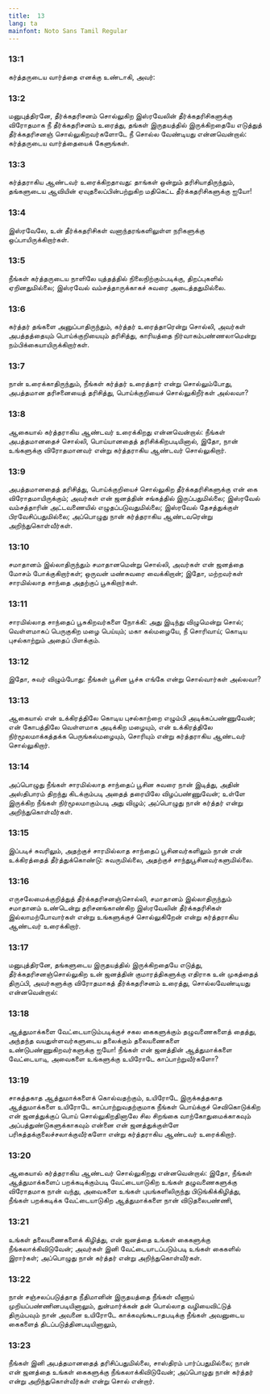 ```yaml
---
title:  13
lang: ta
mainfont: Noto Sans Tamil Regular
---
```


###  13:1

கர்த்தருடைய வார்த்தை எனக்கு உண்டாகி, அவர்:

###  13:2

மனுபுத்திரனே, தீர்க்கதரிசனம் சொல்லுகிற இஸ்ரவேலின் தீர்க்கதரிசிகளுக்கு விரோதமாக நீ தீர்க்கதரிசனம் உரைத்து, தங்கள் இருதயத்தில் இருக்கிறதையே எடுத்துத் தீர்க்கதரிசனஞ் சொல்லுகிறவர்களோடே நீ சொல்ல வேண்டியது என்னவென்றால்: கர்த்தருடைய வார்த்தையைக் கேளுங்கள்.

###  13:3

கர்த்தராகிய ஆண்டவர் உரைக்கிறதாவது: தாங்கள் ஒன்றும் தரிசியாதிருந்தும், தங்களுடைய ஆவியின் ஏவுதலைப்பின்பற்றுகிற மதிகெட்ட தீர்க்கதரிசிகளுக்கு ஐயோ!

###  13:4

இஸ்ரவேலே, உன் தீர்க்கதரிசிகள் வனாந்தரங்களிலுள்ள நரிகளுக்கு ஒப்பாயிருக்கிறார்கள்.

###  13:5

நீங்கள் கர்த்தருடைய நாளிலே யுத்தத்தில் நிலைநிற்கும்படிக்கு, திறப்புகளில் ஏறினதுமில்லை; இஸ்ரவேல் வம்சத்தாருக்காகச் சுவரை அடைத்ததுமில்லை.

###  13:6

கர்த்தர் தங்களை அனுப்பாதிருந்தும், கர்த்தர் உரைத்தாரென்று சொல்லி, அவர்கள் அபத்தத்தையும் பொய்க்குறியையும் தரிசித்து, காரியத்தை நிர்வாகம்பண்ணலாமென்று நம்பிக்கையாயிருக்கிறார்கள்.

###  13:7

நான் உரைக்காதிருந்தும், நீங்கள் கர்த்தர் உரைத்தார் என்று சொல்லும்போது, அபத்தமான தரிசனையைத் தரிசித்து, பொய்க்குறியைச் சொல்லுகிறீர்கள் அல்லவா?

###  13:8

ஆகையால் கர்த்தராகிய ஆண்டவர் உரைக்கிறது என்னவென்றால்: நீங்கள் அபத்தமானதைச் சொல்லி, பொய்யானதைத் தரிசிக்கிறபடியினால், இதோ, நான் உங்களுக்கு விரோதமானவர் என்று கர்த்தராகிய ஆண்டவர் சொல்லுகிறார்.

###  13:9

அபத்தமானதைத் தரிசித்து, பொய்க்குறியைச் சொல்லுகிற தீர்க்கதரிசிகளுக்கு என் கை விரோதமாயிருக்கும்; அவர்கள் என் ஜனத்தின் சங்கத்தில் இருப்பதுமில்லை; இஸ்ரவேல் வம்சத்தாரின் அட்டவணையில் எழுதப்படுவதுமில்லை; இஸ்ரவேல் தேசத்துக்குள் பிரவேசிப்பதுமில்லை; அப்பொழுது நான் கர்த்தராகிய ஆண்டவரென்று அறிந்துகொள்வீர்கள்.

###  13:10

சமாதானம் இல்லாதிருந்தும் சமாதானமென்று சொல்லி, அவர்கள் என் ஜனத்தை மோசம் போக்குகிறார்கள்; ஒருவன் மண்சுவரை வைக்கிறான்; இதோ, மற்றவர்கள் சாரமில்லாத சாந்தை அதற்குப் பூசுகிறார்கள்.

###  13:11

சாரமில்லாத சாந்தைப் பூசுகிறவர்களை நோக்கி: அது இடிந்து விழுமென்று சொல்; வெள்ளமாகப் பெருகுகிற மழை பெய்யும்; மகா கல்மழையே, நீ சொரிவாய்; கொடிய புசல்காற்றும் அதைப் பிளக்கும்.

###  13:12

இதோ, சுவர் விழும்போது: நீங்கள் பூசின பூச்சு எங்கே என்று சொல்வார்கள் அல்லவா?

###  13:13

ஆகையால் என் உக்கிரத்திலே கொடிய புசல்காற்றை எழும்பி அடிக்கப்பண்ணுவேன்; என் கோபத்திலே வெள்ளமாக அடிக்கிற மழையும், என் உக்கிரத்திலே நிர்மூலமாக்கத்தக்க பெருங்கல்மழையும், சொரியும் என்று கர்த்தராகிய ஆண்டவர் சொல்லுகிறார்.

###  13:14

அப்பொழுது நீங்கள் சாரமில்லாத சாந்தைப் பூசின சுவரை நான் இடித்து, அதின் அஸ்திபாரம் திறந்து கிடக்கும்படி அதைத் தரையிலே விழப்பண்ணுவேன்; உள்ளே இருக்கிற நீங்கள் நிர்மூலமாகும்படி அது விழும்; அப்பொழுது நான் கர்த்தர் என்று அறிந்துகொள்வீர்கள்.

###  13:15

இப்படிச் சுவரிலும், அதற்குச் சாரமில்லாத சாந்தைப் பூசினவர்களிலும் நான் என் உக்கிரத்தைத் தீர்த்துக்கொண்டு: சுவருமில்லை, அதற்குச் சாந்துபூசினவர்களுமில்லை.

###  13:16

எருசலேமைக்குறித்துத் தீர்க்கதரிசனஞ்சொல்லி, சமாதானம் இல்லாதிருந்தும் சமாதானம் உண்டென்று தரிசனங்காண்கிற இஸ்ரவேலின் தீர்க்கதரிசிகள் இல்லாமற்போவார்கள் என்று உங்களுக்குச் சொல்லுகிறேன் என்று கர்த்தராகிய ஆண்டவர் உரைக்கிறார்.

###  13:17

மனுபுத்திரனே, தங்களுடைய இருதயத்தில் இருக்கிறதையே எடுத்து, தீர்க்கதரிசனஞ்சொல்லுகிற உன் ஜனத்தின் குமாரத்திகளுக்கு எதிராக உன் முகத்தைத் திருப்பி, அவர்களுக்கு விரோதமாகத் தீர்க்கதரிசனம் உரைத்து, சொல்லவேண்டியது என்னவென்றால்:

###  13:18

ஆத்துமாக்களை வேட்டையாடும்படிக்குச் சகல கைகளுக்கும் தழுவணைகளைத் தைத்து, அந்தந்த வயதுள்ளவர்களுடைய தலைக்கும் தலையணைகளை உண்டுபண்ணுகிறவர்களுக்கு ஐயோ! நீங்கள் என் ஜனத்தின் ஆத்துமாக்களை வேட்டையாடி, அவைகளை உங்களுக்கு உயிரோடே காப்பாற்றுவீர்களோ?

###  13:19

சாகத்தகாத ஆத்துமாக்களைக் கொல்வதற்கும், உயிரோடே இருக்கத்தகாத ஆத்துமாக்களை உயிரோடே காப்பாற்றுவதற்குமாக நீங்கள் பொய்க்குச் செவிகொடுக்கிற என் ஜனத்துக்குப் பொய் சொல்லுகிறதினாலே சில சிறங்கை வாற்கோதுமைக்காகவும் அப்பத்துண்டுகளுக்காகவும் என்னை என் ஜனத்துக்குள்ளே பரிசுத்தக்குலைச்சலாக்குவீர்களோ என்று கர்த்தராகிய ஆண்டவர் உரைக்கிறார்.

###  13:20

ஆகையால் கர்த்தராகிய ஆண்டவர் சொல்லுகிறது என்னவென்றால்: இதோ, நீங்கள் ஆத்துமாக்களைப் பறக்கடிக்கும்படி வேட்டையாடுகிற உங்கள் தழுவணைகளுக்கு விரோதமாக நான் வந்து, அவைகளை உங்கள் புயங்களிலிருந்து பிடுங்கிக்கிழித்து, நீங்கள் பறக்கடிக்க வேட்டையாடுகிற ஆத்துமாக்களை நான் விடுதலைபண்ணி,

###  13:21

உங்கள் தலையணைகளைக் கிழித்து, என் ஜனத்தை உங்கள் கைகளுக்கு நீங்கலாக்கிவிடுவேன்; அவர்கள் இனி வேட்டையாடப்படும்படி உங்கள் கைகளில் இரார்கள்; அப்பொழுது நான் கர்த்தர் என்று அறிந்துகொள்வீர்கள்.

###  13:22

நான் சஞ்சலப்படுத்தாத நீதிமானின் இருதயத்தை நீங்கள் வீணாய் முறியப்பண்ணினபடியினாலும், துன்மார்க்கன் தன் பொல்லாத வழியைவிட்டுத் திரும்பவும் நான் அவனை உயிரோடே காக்கவுங்கூடாதபடிக்கு நீங்கள் அவனுடைய கைகளைத் திடப்படுத்தினபடியினாலும்,

###  13:23

நீங்கள் இனி அபத்தமானதைத் தரிசிப்பதுமில்லை, சாஸ்திரம் பார்ப்பதுமில்லை; நான் என் ஜனத்தை உங்கள் கைகளுக்கு நீங்கலாக்கிவிடுவேன்; அப்பொழுது நான் கர்த்தர் என்று அறிந்துகொள்வீர்கள் என்று சொல் என்றார்.


